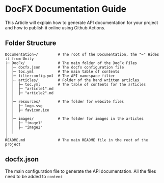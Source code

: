 # DocFX Documentation Guide

This Article will explain how to generate API documentation for your project and how to publish it online using Github Actions.

## Folder Structure

```
Documentation~/         # The root of the Documentation, the "~" Hides it from Unity
├─ DocFx/               # The main folder of the DocFx Files
│  ├─ docfx.json        # The docfx configuration file
│  ├─ toc.yml           # The main table of contents
│  ├─ filterconfig.yml  # The API namespace filter
│  ├─ articles/         # Folder of the hand written articles
│  │  ├─ toc.yml        # The table of contents for the articles
│  │  ├─ "article1".md  
│  │  ├─ "article2".md  
│  │
│  ├─ resources/        # The folder for website files
│  │  ├─ logo.svg       
│  │  ├─ favicon.ico  
│  │  
│  ├─ images/           # The folder for images in the articles
│  │  ├─ "image1"       
│  │  ├─ "image2"       
│  │  
│  
README.md               # The main README file in the root of the project

```

## docfx.json

The main configuration file to generate the APi documentation.
All the files need to be added to `content` 